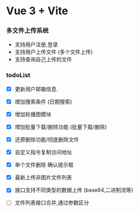 # Vue 3 + Vite

### 多文件上传系统

- 支持用户注册,登录
- 支持用户上传文件 (多个文件上传)
- 支持查询自己上传的文件


### todoList

- [x] 更新用户邮箱信息.

- [x] 增加搜索条件 (日期搜索)
- [x] 增加轮播图模块
- [x] 增加批量下载/删除功能 (批量下载/删除)

- [x] 还原删除功能/彻底删除文件
- [x] 自定义指令复制访问地址
- [x] 单个文件删除 确认提示框
- [x] 最新上传非图片文件列表
- [x] 接口支持不同类型的数据上传 (base64,二进制流等)

- [ ] 文件列表接口合并,通过参数区分